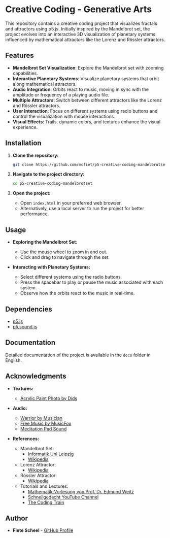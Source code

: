 # Creative Coding - Generative Arts

This repository contains a creative coding project that visualizes fractals and attractors using p5.js. Initially inspired by the Mandelbrot set, the project evolves into an interactive 3D visualization of planetary systems influenced by mathematical attractors like the Lorenz and Rössler attractors.

## Features

- **Mandelbrot Set Visualization**: Explore the Mandelbrot set with zooming capabilities.
- **Interactive Planetary Systems**: Visualize planetary systems that orbit along mathematical attractors.
- **Audio Integration**: Orbits react to music, moving in sync with the amplitude or frequency of a playing audio file.
- **Multiple Attractors**: Switch between different attractors like the Lorenz and Rössler attractors.
- **User Interaction**: Focus on different systems using radio buttons and control the visualization with mouse interactions.
- **Visual Effects**: Trails, dynamic colors, and textures enhance the visual experience.

## Installation

1. **Clone the repository:**

   ```bash
   git clone https://github.com/mcfiet/p5-creative-coding-mandelbrotset.git
   ```

2. **Navigate to the project directory:**

   ```bash
   cd p5-creative-coding-mandelbrotset
   ```

3. **Open the project:**

   - Open `index.html` in your preferred web browser.
   - Alternatively, use a local server to run the project for better performance.

## Usage

- **Exploring the Mandelbrot Set:**

  - Use the mouse wheel to zoom in and out.
  - Click and drag to navigate through the set.

- **Interacting with Planetary Systems:**

  - Select different systems using the radio buttons.
  - Press the spacebar to play or pause the music associated with each system.
  - Observe how the orbits react to the music in real-time.

## Dependencies

- [p5.js](https://p5js.org/)
- [p5.sound.js](https://p5js.org/reference/#/libraries/p5.sound)

## Documentation

Detailed documentation of the project is available in the `docs` folder in English.

## Acknowledgments

- **Textures:**

  - [Acrylic Paint Photo by Dids](https://www.pexels.com/photo/photo-of-acrylic-paint-2832432/)

- **Audio:**

  - [Warrior by Musician](https://pixabay.com/de/music/uberschrift-warrior-long-192842/)
  - [Free Music by MusicFox](https://www.musicfox.com/en/info/free-music/)
  - [Meditation Pad Sound](https://pixabay.com/de/sound-effects/padsound-meditation-21384/)

- **References:**

  - Mandelbrot Set:
    - [Informatik Uni Leipzig](https://www.informatik.uni-leipzig.de/~meiler/Schuelerseiten.dir/DPlotzki/html/mndlbrt.htm)
    - [Wikipedia](https://de.wikipedia.org/wiki/Mandelbrot-Menge)
  - Lorenz Attractor:
    - [Wikipedia](https://de.wikipedia.org/wiki/Lorenz-Attraktor)
  - Rössler Attractor:
    - [Wikipedia](https://de.wikipedia.org/wiki/Seltsamer_Attraktor#Rössler-Attraktor)
  - Tutorials and Lectures:
    - [Mathematik-Vorlesung von Prof. Dr. Edmund Weitz](https://www.youtube.com/watch?v=5TzqfheD3rQ)
    - [Schnellgedacht YouTube Channel](https://www.youtube.com/watch?v=_78kGnsYXLc)
    - [The Coding Train](https://www.youtube.com/user/shiffman)

## Author

- **Fiete Scheel** - [GitHub Profile](https://github.com/mcfiet)
